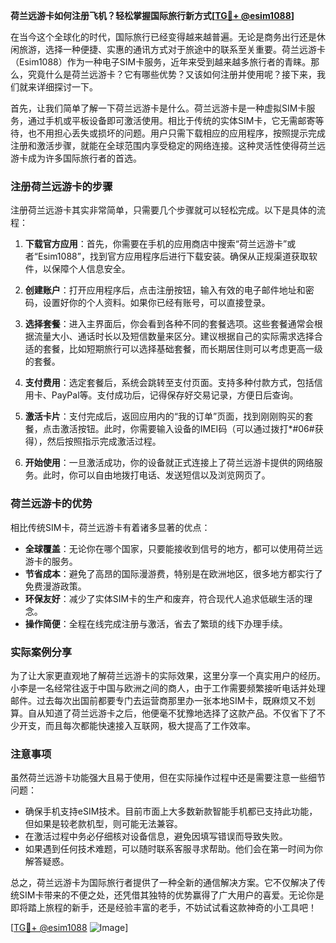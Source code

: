 **荷兰远游卡如何注册飞机？轻松掌握国际旅行新方式[[TG💪+ @esim1088](https://t.me/s/esim1088)]**

在当今这个全球化的时代，国际旅行已经变得越来越普遍。无论是商务出行还是休闲旅游，选择一种便捷、实惠的通讯方式对于旅途中的联系至关重要。荷兰远游卡（Esim1088）作为一种电子SIM卡服务，近年来受到越来越多旅行者的青睐。那么，究竟什么是荷兰远游卡？它有哪些优势？又该如何注册并使用呢？接下来，我们就来详细探讨一下。

首先，让我们简单了解一下荷兰远游卡是什么。荷兰远游卡是一种虚拟SIM卡服务，通过手机或平板设备即可激活使用。相比于传统的实体SIM卡，它无需邮寄等待，也不用担心丢失或损坏的问题。用户只需下载相应的应用程序，按照提示完成注册和激活步骤，就能在全球范围内享受稳定的网络连接。这种灵活性使得荷兰远游卡成为许多国际旅行者的首选。

### 注册荷兰远游卡的步骤

注册荷兰远游卡其实非常简单，只需要几个步骤就可以轻松完成。以下是具体的流程：

1. **下载官方应用**：首先，你需要在手机的应用商店中搜索“荷兰远游卡”或者“Esim1088”，找到官方应用程序后进行下载安装。确保从正规渠道获取软件，以保障个人信息安全。

2. **创建账户**：打开应用程序后，点击注册按钮，输入有效的电子邮件地址和密码，设置好你的个人资料。如果你已经有账号，可以直接登录。

3. **选择套餐**：进入主界面后，你会看到各种不同的套餐选项。这些套餐通常会根据流量大小、通话时长以及短信数量来区分。建议根据自己的实际需求选择合适的套餐，比如短期旅行可以选择基础套餐，而长期居住则可以考虑更高一级的套餐。

4. **支付费用**：选定套餐后，系统会跳转至支付页面。支持多种付款方式，包括信用卡、PayPal等。支付成功后，记得保存好交易记录，方便日后查询。

5. **激活卡片**：支付完成后，返回应用内的“我的订单”页面，找到刚刚购买的套餐，点击激活按钮。此时，你需要输入设备的IMEI码（可以通过拨打*#06#获得），然后按照指示完成激活过程。

6. **开始使用**：一旦激活成功，你的设备就正式连接上了荷兰远游卡提供的网络服务。此时，你可以自由地拨打电话、发送短信以及浏览网页了。

### 荷兰远游卡的优势

相比传统SIM卡，荷兰远游卡有着诸多显著的优点：

- **全球覆盖**：无论你在哪个国家，只要能接收到信号的地方，都可以使用荷兰远游卡的服务。
- **节省成本**：避免了高昂的国际漫游费，特别是在欧洲地区，很多地方都实行了免费漫游政策。
- **环保友好**：减少了实体SIM卡的生产和废弃，符合现代人追求低碳生活的理念。
- **操作简便**：全程在线完成注册与激活，省去了繁琐的线下办理手续。

### 实际案例分享

为了让大家更直观地了解荷兰远游卡的实际效果，这里分享一个真实用户的经历。小李是一名经常往返于中国与欧洲之间的商人，由于工作需要频繁接听电话并处理邮件。过去每次出国前都要专门去运营商那里办一张本地SIM卡，既麻烦又不划算。自从知道了荷兰远游卡之后，他便毫不犹豫地选择了这款产品。不仅省下了不少开支，而且每次都能快速接入互联网，极大提高了工作效率。

### 注意事项

虽然荷兰远游卡功能强大且易于使用，但在实际操作过程中还是需要注意一些细节问题：

- 确保手机支持eSIM技术。目前市面上大多数新款智能手机都已支持此功能，但如果是较老款机型，则可能无法兼容。
- 在激活过程中务必仔细核对设备信息，避免因填写错误而导致失败。
- 如果遇到任何技术难题，可以随时联系客服寻求帮助。他们会在第一时间为你解答疑惑。

总之，荷兰远游卡为国际旅行者提供了一种全新的通信解决方案。它不仅解决了传统SIM卡带来的不便之处，还凭借其独特的优势赢得了广大用户的喜爱。无论你是即将踏上旅程的新手，还是经验丰富的老手，不妨试试看这款神奇的小工具吧！

[[TG💪+ @esim1088](https://t.me/s/esim1088) ![Image](https://i.postimg.cc/4NQfJmqS/Snipaste-2025-05-13-00-14-12.png)]